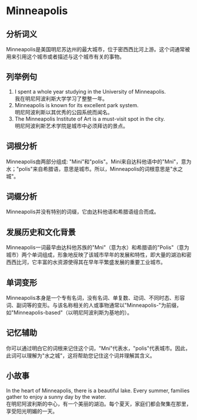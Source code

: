 # Minneapolis

## 分析词义

  

Minneapolis是美国明尼苏达州的最大城市，位于密西西比河上游。这个词通常被用来引用这个城市或者描述与这个城市有关的事物。

  

## 列举例句

  

1.  I spent a whole year studying in the University of Minneapolis.  
    我在明尼阿波利斯大学学习了整整一年。
2.  Minneapolis is known for its excellent park system.  
    明尼阿波利斯以其优秀的公园系统而闻名。
3.  The Minneapolis Institute of Art is a must-visit spot in the city.  
    明尼阿波利斯艺术学院是城市中必须拜访的景点。

  

## 词根分析

  

Minneapolis由两部分组成: "Mini"和"polis"。Mini来自达科他语中的"Mni"，意为水；"polis"来自希腊语，意思是城市。所以，Minneapolis的词根意思是"水之城"。

  

## 词缀分析

  

Minneapolis并没有特别的词缀，它由达科他语和希腊语组合而成。

  

## 发展历史和文化背景

  

Minneapolis一词最早由达科他苏族的"Mni"（意为水）和希腊语的"Polis"（意为城市）两个单词组成，形象地反映了该城市早年的发展和特性，即大量的湖泊和密西西比河，它丰富的水资源使得其在早年平繁盛发展的重要工业城市。

  

## 单词变形

  

Minneapolis本身是一个专有名词，没有名词、单复数、动词、不同时态、形容词、副词等的变形。与该名称相关的人或事物通常以"Minneapolis-"为前缀，如"Minneapolis-based"（以明尼阿波利斯为基地的）。

  

## 记忆辅助

  

你可以通过明白它的词根来记住这个词，"Mni"代表水，"polis"代表城市。因此，此词可以理解为"水之城"，这将帮助您记住这个词并理解其含义。

  

## 小故事

  

In the heart of Minneapolis, there is a beautiful lake. Every summer, families gather to enjoy a sunny day by the water.  
在明尼阿波利斯的中心，有一个美丽的湖泊。每个夏天，家庭们都会聚集在那里，享受阳光明媚的一天。
